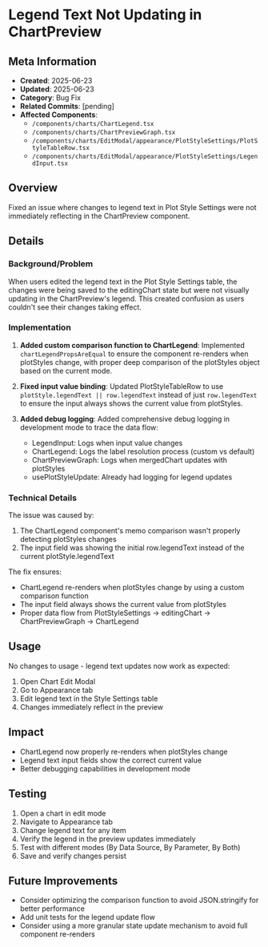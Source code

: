 # Legend Text Not Updating in ChartPreview

## Meta Information
- **Created**: 2025-06-23
- **Updated**: 2025-06-23
- **Category**: Bug Fix
- **Related Commits**: [pending]
- **Affected Components**: 
  - `/components/charts/ChartLegend.tsx`
  - `/components/charts/ChartPreviewGraph.tsx`
  - `/components/charts/EditModal/appearance/PlotStyleSettings/PlotStyleTableRow.tsx`
  - `/components/charts/EditModal/appearance/PlotStyleSettings/LegendInput.tsx`

## Overview
Fixed an issue where changes to legend text in Plot Style Settings were not immediately reflecting in the ChartPreview component.

## Details
### Background/Problem
When users edited the legend text in the Plot Style Settings table, the changes were being saved to the editingChart state but were not visually updating in the ChartPreview's legend. This created confusion as users couldn't see their changes taking effect.

### Implementation
1. **Added custom comparison function to ChartLegend**: Implemented `chartLegendPropsAreEqual` to ensure the component re-renders when plotStyles change, with proper deep comparison of the plotStyles object based on the current mode.

2. **Fixed input value binding**: Updated PlotStyleTableRow to use `plotStyle.legendText || row.legendText` instead of just `row.legendText` to ensure the input always shows the current value from plotStyles.

3. **Added debug logging**: Added comprehensive debug logging in development mode to trace the data flow:
   - LegendInput: Logs when input value changes
   - ChartLegend: Logs the label resolution process (custom vs default)
   - ChartPreviewGraph: Logs when mergedChart updates with plotStyles
   - usePlotStyleUpdate: Already had logging for legend updates

### Technical Details
The issue was caused by:
1. The ChartLegend component's memo comparison wasn't properly detecting plotStyles changes
2. The input field was showing the initial row.legendText instead of the current plotStyle.legendText

The fix ensures:
- ChartLegend re-renders when plotStyles change by using a custom comparison function
- The input field always shows the current value from plotStyles
- Proper data flow from PlotStyleSettings → editingChart → ChartPreviewGraph → ChartLegend

## Usage
No changes to usage - legend text updates now work as expected:
1. Open Chart Edit Modal
2. Go to Appearance tab
3. Edit legend text in the Style Settings table
4. Changes immediately reflect in the preview

## Impact
- ChartLegend now properly re-renders when plotStyles change
- Legend text input fields show the correct current value
- Better debugging capabilities in development mode

## Testing
1. Open a chart in edit mode
2. Navigate to Appearance tab
3. Change legend text for any item
4. Verify the legend in the preview updates immediately
5. Test with different modes (By Data Source, By Parameter, By Both)
6. Save and verify changes persist

## Future Improvements
- Consider optimizing the comparison function to avoid JSON.stringify for better performance
- Add unit tests for the legend update flow
- Consider using a more granular state update mechanism to avoid full component re-renders